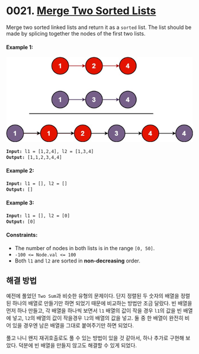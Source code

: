 # 0021. [Merge Two Sorted Lists](https://leetcode.com/problems/merge-two-sorted-lists/)

Merge two sorted linked lists and return it as a `sorted` list. The list should be made by splicing together the nodes of the first two lists.

#### Example 1:

![](../../images/merge_ex1.jpg)

<pre><code><strong>Input:</strong> l1 = [1,2,4], l2 = [1,3,4]
<strong>Output:</strong> [1,1,2,3,4,4]</code></pre>

#### Example 2:

<pre><code><strong>Input:</strong> l1 = [], l2 = []
<strong>Output:</strong> []</code></pre>

#### Example 3:

<pre><code><strong>Input:</strong> l1 = [], l2 = [0]
<strong>Output:</strong> [0]</code></pre>

#### Constraints:

- The number of nodes in both lists is in the range `[0, 50]`.
- `-100 <= Node.val <= 100`
- Both `l1` and `l2` are sorted in **non-decreasing** order.

## 해결 방법

예전에 풀었던 `Two Sum`과 비슷한 유형의 문제이다. 단지 정렬된 두 숫자의 배열을 정렬된 하나의 배열로 만들기만 하면 되었기 때문에 비교하는 방법만 조금 달랐다. 빈 배열을 먼저 하나 만들고, 각 배열을 하나씩 보면서 `l1` 배열의 값이 작을 경우 `l1`의 값을 빈 배열에 넣고, `l2`의 배열의 값이 작을경우 `l2`의 배열의 값을 넣고. 둘 중 한 배열이 완전히 비어 있을 경우엔 남은 배열을 그대로 붙여주기만 하면 되었다.

풀고 나니 왠지 재귀호출로도 풀 수 있는 방법이 있을 것 같아서, 하나 추가로 구현해 보았다. 덕분에 빈 배열을 만들지 않고도 해결할 수 있게 되었다.
